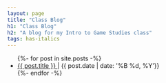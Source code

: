```yaml
---
layout: page
title: "Class Blog"
h1: "Class Blog"
h2: "A blog for my Intro to Game Studies class"
tags: has-italics
---
```

<ul>
  {%- for post in site.posts -%}
  <li>
    <a href="{{ post.url }}"> {{ post.title }} </a>
    | {{ post.date | date: '%B %d, %Y'}}
  </li>
  {%- endfor -%}
</ul>